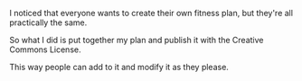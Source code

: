 I noticed that everyone wants to create their own fitness plan, but they're all practically the same.

So what I did is put together my plan and publish it with the Creative Commons License.

This way people can add to it and modify it as they please.
